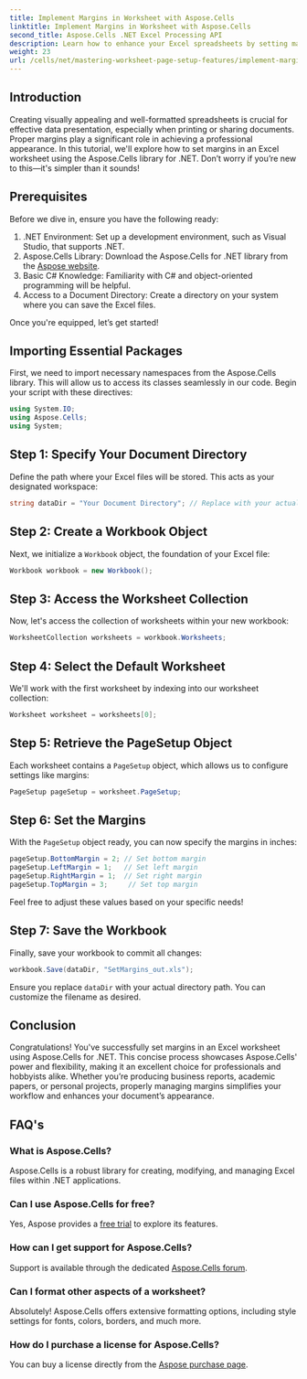 ```yaml
---
title: Implement Margins in Worksheet with Aspose.Cells
linktitle: Implement Margins in Worksheet with Aspose.Cells
second_title: Aspose.Cells .NET Excel Processing API
description: Learn how to enhance your Excel spreadsheets by setting margins using the Aspose.Cells library for .NET. This step-by-step tutorial simplifies the process, making your data presentation look professional and polished.
weight: 23
url: /cells/net/mastering-worksheet-page-setup-features/implement-margins-in-worksheet/
---
```

## Introduction

Creating visually appealing and well-formatted spreadsheets is crucial for effective data presentation, especially when printing or sharing documents. Proper margins play a significant role in achieving a professional appearance. In this tutorial, we'll explore how to set margins in an Excel worksheet using the Aspose.Cells library for .NET. Don’t worry if you’re new to this—it's simpler than it sounds!

## Prerequisites

Before we dive in, ensure you have the following ready:

1. .NET Environment: Set up a development environment, such as Visual Studio, that supports .NET.
2. Aspose.Cells Library: Download the Aspose.Cells for .NET library from the [Aspose website](https://releases.aspose.com/cells/net/).
3. Basic C# Knowledge: Familiarity with C# and object-oriented programming will be helpful.
4. Access to a Document Directory: Create a directory on your system where you can save the Excel files.

Once you're equipped, let’s get started!

## Importing Essential Packages

First, we need to import necessary namespaces from the Aspose.Cells library. This will allow us to access its classes seamlessly in our code. Begin your script with these directives:

```csharp
using System.IO;
using Aspose.Cells;
using System;
```

## Step 1: Specify Your Document Directory

Define the path where your Excel files will be stored. This acts as your designated workspace:

```csharp
string dataDir = "Your Document Directory"; // Replace with your actual path
```

## Step 2: Create a Workbook Object

Next, we initialize a `Workbook` object, the foundation of your Excel file:

```csharp
Workbook workbook = new Workbook();
```

## Step 3: Access the Worksheet Collection

Now, let's access the collection of worksheets within your new workbook:

```csharp
WorksheetCollection worksheets = workbook.Worksheets;
```

## Step 4: Select the Default Worksheet

We'll work with the first worksheet by indexing into our worksheet collection:

```csharp
Worksheet worksheet = worksheets[0];
```

## Step 5: Retrieve the PageSetup Object

Each worksheet contains a `PageSetup` object, which allows us to configure settings like margins:

```csharp
PageSetup pageSetup = worksheet.PageSetup;
```

## Step 6: Set the Margins

With the `PageSetup` object ready, you can now specify the margins in inches:

```csharp
pageSetup.BottomMargin = 2; // Set bottom margin
pageSetup.LeftMargin = 1;   // Set left margin
pageSetup.RightMargin = 1;  // Set right margin
pageSetup.TopMargin = 3;     // Set top margin
```

Feel free to adjust these values based on your specific needs!

## Step 7: Save the Workbook

Finally, save your workbook to commit all changes:

```csharp
workbook.Save(dataDir, "SetMargins_out.xls");
```

Ensure you replace `dataDir` with your actual directory path. You can customize the filename as desired.

## Conclusion

Congratulations! You've successfully set margins in an Excel worksheet using Aspose.Cells for .NET. This concise process showcases Aspose.Cells' power and flexibility, making it an excellent choice for professionals and hobbyists alike. Whether you’re producing business reports, academic papers, or personal projects, properly managing margins simplifies your workflow and enhances your document’s appearance.

## FAQ's

### What is Aspose.Cells?  
Aspose.Cells is a robust library for creating, modifying, and managing Excel files within .NET applications.

### Can I use Aspose.Cells for free?  
Yes, Aspose provides a [free trial](https://releases.aspose.com/) to explore its features.

### How can I get support for Aspose.Cells?  
Support is available through the dedicated [Aspose.Cells forum](https://forum.aspose.com/c/cells/9).

### Can I format other aspects of a worksheet?  
Absolutely! Aspose.Cells offers extensive formatting options, including style settings for fonts, colors, borders, and much more.

### How do I purchase a license for Aspose.Cells?  
You can buy a license directly from the [Aspose purchase page](https://purchase.aspose.com/buy).
